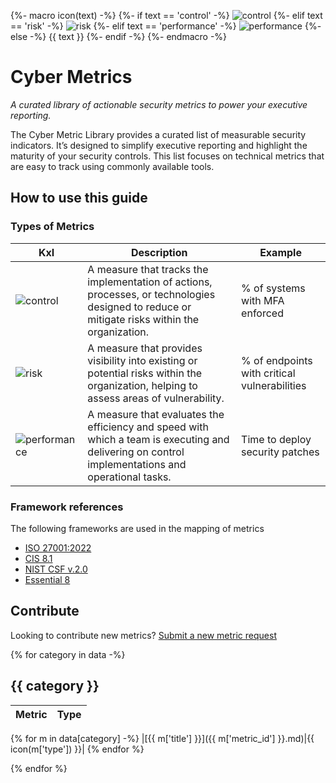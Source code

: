 {%- macro icon(text) -%}
    {%- if text == 'control' -%}
        ![control](https://img.shields.io/badge/CONTROL-1E90FF)
    {%- elif text == 'risk' -%}
        ![risk](https://img.shields.io/badge/RISK-DC143C)
    {%- elif text == 'performance' -%}
        ![performance](https://img.shields.io/badge/PERFORMANCE-32CD32)
    {%- else -%}
        {{ text }}
    {%- endif -%}
{%- endmacro -%}

# Cyber Metrics
*A curated library of actionable security metrics to power your executive reporting.*

The Cyber Metric Library provides a curated list of measurable security indicators. It’s designed to simplify executive reporting and highlight the maturity of your security controls. This list focuses on technical metrics that are easy to track using commonly available tools.

## How to use this guide

### Types of Metrics

| KxI | Description | Example |
|-----|------------|-----------|
| ![control](https://img.shields.io/badge/CONTROL-1E90FF) | A measure that tracks the implementation of actions, processes, or technologies designed to reduce or mitigate risks within the organization. | % of systems with MFA enforced   |
| ![risk](https://img.shields.io/badge/RISK-DC143C) | A measure that provides visibility into existing or potential risks within the organization, helping to assess areas of vulnerability. | % of endpoints with critical vulnerabilities |
| ![performance](https://img.shields.io/badge/PERFORMANCE-32CD32) | A measure that evaluates the efficiency and speed with which a team is executing and delivering on control implementations and operational tasks. | Time to deploy security patches |

### Framework references

The following frameworks are used in the mapping of metrics

* [ISO 27001:2022](https://www.iso.org/standard/27001)
* [CIS 8.1](https://www.cisecurity.org/controls/v8-1)
* [NIST CSF v.2.0](https://csf.tools/reference/nist-cybersecurity-framework/v2-0/)
* [Essential 8](https://www.cyber.gov.au/resources-business-and-government/essential-cyber-security/essential-eight)

## Contribute

Looking to contribute new metrics? [Submit a new metric request](https://github.com/massyn/cyber-metrics/issues)

{% for category in data -%}
## {{ category }}

| Metric | Type |
|--------|------|
{% for m in data[category] -%}
|[{{ m['title'] }}]({{ m['metric_id'] }}.md)|{{ icon(m['type']) }}|
{% endfor %}

{% endfor %}